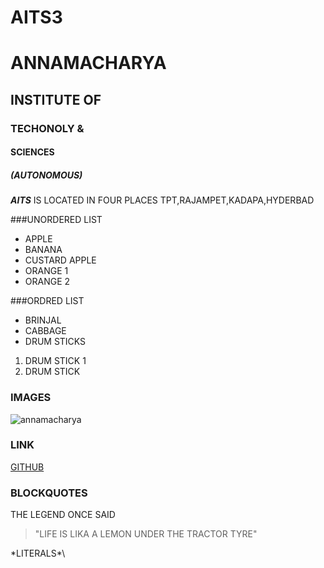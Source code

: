 #  AITS3
#  ANNAMACHARYA
## INSTITUTE OF
### TECHONOLY &
#### SCIENCES
##### (AUTONOMOUS)
***AITS*** IS  LOCATED IN FOUR PLACES TPT,RAJAMPET,KADAPA,HYDERBAD

###UNORDERED LIST
* APPLE
* BANANA
* CUSTARD APPLE
* ORANGE 1
* ORANGE 2

###ORDRED LIST
* BRINJAL
* CABBAGE
* DRUM STICKS
1. DRUM STICK 1
2. DRUM STICK 

### IMAGES
![annamacharya](https://www.google.com/search?q=annamacharya+institute+of+technology+and+sciences&tbm=isch&ved=2ahUKEwiEvt_YwoLoAhUx6jgGHbboCwsQ2-cCegQIABAA&oq=annamacharya+IN&gs_l=img.1.0.0l9.206940.207740..209440...0.0..0.105.309.0j3......0....1..gws-wiz-img.dXJi033suWc&ei=RoNgXoSDFLHU4-EPttGvWA&rlz=1C1CHBD_enIN863IN863#imgrc=KMGJaXoEphV8uM)
### LINK
[GITHUB](HTTP://GITHUB.COM)
### BLOCKQUOTES

THE LEGEND ONCE SAID
> "LIFE IS LIKA A LEMON UNDER THE TRACTOR TYRE"

\*LITERALS*\

